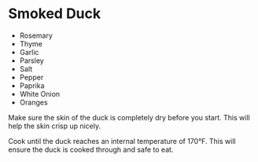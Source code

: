 # Smoked Duck

- Rosemary
- Thyme
- Garlic
- Parsley
- Salt
- Pepper
- Paprika
- White Onion
- Oranges

Make sure the skin of the duck is completely dry before you start. This will help the skin crisp up nicely.

Cook until the duck reaches an internal temperature of 170°F. This will ensure the duck is cooked through and safe to eat.